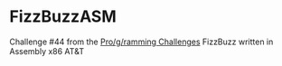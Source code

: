 # FizzBuzzASM
Challenge #44 from the [Pro/g/ramming Challenges](https://i.ibb.co/J3ppPQ3/5bdea0d754ac.png)
FizzBuzz written in Assembly x86 AT&amp;T
